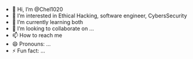 - 👋 Hi, I’m @Chel1020
- 👀 I’m interested in Ethical Hacking, software engineer, CybersSecurity
- 🌱 I’m currently learning both
- 💞️ I’m looking to collaborate on ...
- 📫 How to reach me 
- 😄 Pronouns: ...
- ⚡ Fun fact: ...

<!---
Chel1020/Chel1020 is a ✨ special ✨ repository because its `README.md` (this file) appears on your GitHub profile.
You can click the Preview link to take a look at your changes.
--->
